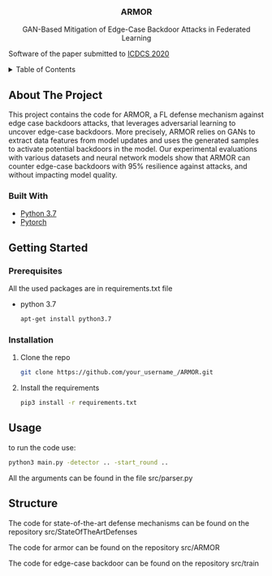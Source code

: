 <div id="top"></div>





<!-- PROJECT LOGO -->
<br />
<div align="center">

  <h3 align="center">ARMOR</h3>

  <p align="center">
    GAN-Based Mitigation of Edge-Case Backdoor Attacks in Federated Learning

  </p>


</div>


 Software of the paper submitted to [ICDCS 2020](https://icdcs2022.icdcs.org/)

<!-- TABLE OF CONTENTS -->
<details>
  <summary>Table of Contents</summary>
  <ol>
    <li>
      <a href="#about-the-project">About The Project</a>
      <ul>
        <li><a href="#built-with">Built With</a></li>
      </ul>
    </li>
    <li>
      <a href="#getting-started">Getting Started</a>
      <ul>
        <li><a href="#prerequisites">Prerequisites</a></li>
        <li><a href="#installation">Installation</a></li>
      </ul>
    </li>
    <li><a href="#usage">Usage</a></li>

  </ol>
</details>



<!-- ABOUT THE PROJECT -->
## About The Project


This project contains the code for ARMOR, a FL defense mechanism against edge case backdoors attacks, that leverages adversarial learning to uncover edge-case backdoors. More precisely, ARMOR relies on GANs to extract data features from model updates and uses the generated samples to activate potential backdoors in the model.  Our experimental evaluations with various datasets and neural network models show that ARMOR can counter edge-case backdoors with 95% resilience against attacks, and without impacting model quality.

<!-- PROJECT LOGO  <p align="right">(<a href="#top">back to top</a>)</p>  -->



### Built With



* [Python 3.7](https://www.python.org/downloads/release/python-370/)
* [Pytorch](https://pytorch.org/)

<!-- PROJECT LOGO  <p align="right">(<a href="#top">back to top</a>)</p>  -->


<!-- GETTING STARTED -->
## Getting Started



### Prerequisites

All the used packages are in requirements.txt file
* python 3.7
  ```sh
  apt-get install python3.7
  ```

### Installation



1. Clone the repo
   ```sh
   git clone https://github.com/your_username_/ARMOR.git
   ```
3. Install the requirements
   ```sh
   pip3 install -r requirements.txt
   ```

<!-- PROJECT LOGO  <p align="right">(<a href="#top">back to top</a>)</p>  -->



<!-- USAGE EXAMPLES -->
## Usage

to run the code use:
   ```sh
   python3 main.py -detector .. -start_round ..
   ```
   
   All the arguments can be found in the file src/parser.py




## Structure

The code for state-of-the-art defense mechanisms can be found on the repository src/StateOfTheArtDefenses

The code for armor can be found on the repository src/ARMOR 

The code for edge-case backdoor can be found on the repository src/train

